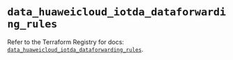# `data_huaweicloud_iotda_dataforwarding_rules`

Refer to the Terraform Registry for docs: [`data_huaweicloud_iotda_dataforwarding_rules`](https://registry.terraform.io/providers/huaweicloud/huaweicloud/1.71.1/docs/data-sources/iotda_dataforwarding_rules).
